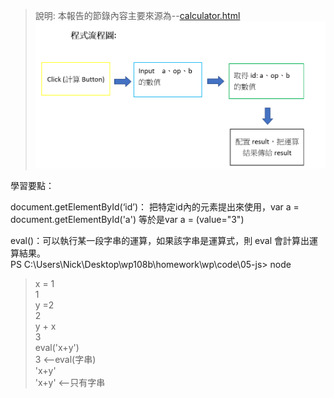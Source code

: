 
> 說明: 本報告的節錄內容主要來源為--[calculator.html](https://github.com/ccccourse/wp/blob/master/code/05-js/calculator.html)  
![Alt text](calculator流程圖.png)

學習要點：

document.getElementById(‘id’)：
把特定id內的元素提出來使用，var a = document.getElementById('a') 等於是var a = (value="3")

eval()：可以執行某一段字串的運算，如果該字串是運算式，則 eval 會計算出運算結果。  
PS C:\Users\Nick\Desktop\wp108b\homework\wp\code\05-js> node  
> x = 1  
1  
>  y =2  
2  
> y + x  
3  
> eval('x+y')  
3         <--eval(字串)  
> 'x+y'  
'x+y'      <--只有字串
